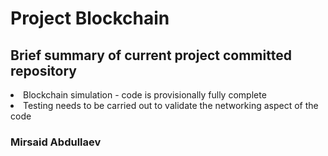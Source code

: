 # Project Blockchain
<h2>Brief summary of current project committed repository</h2>
<li>Blockchain simulation - code is provisionally fully complete
<li>Testing needs to be carried out to validate the networking aspect of the code</li>

<h3>Mirsaid Abdullaev</h3>
